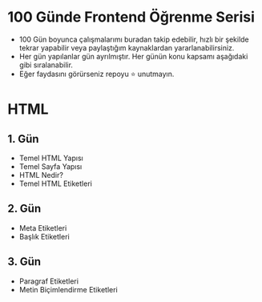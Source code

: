 # 100 Günde Frontend Öğrenme Serisi

- 100 Gün boyunca çalışmalarımı buradan takip edebilir, hızlı bir şekilde tekrar yapabilir veya paylaştığım kaynaklardan yararlanabilirsiniz.
- Her gün yapılanlar gün ayrılmıştır. Her günün konu kapsamı aşağıdaki gibi sıralanabilir.
- Eğer faydasını görürseniz repoyu ⭐ unutmayın.

# HTML
## 1. Gün
- Temel HTML Yapısı
- Temel Sayfa Yapısı
- HTML Nedir?
- Temel HTML Etiketleri

## 2. Gün
- Meta Etiketleri
- Başlık Etiketleri

## 3. Gün
- Paragraf Etiketleri
- Metin Biçimlendirme Etiketleri
